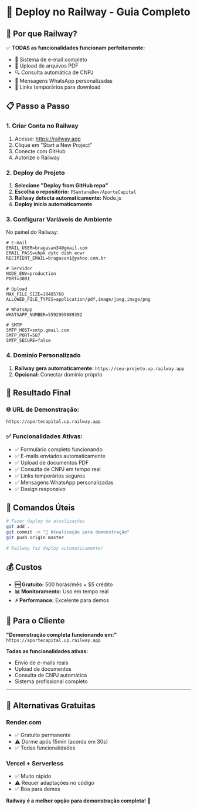 # 🚀 Deploy no Railway - Guia Completo

## 🎯 **Por que Railway?**

✅ **TODAS as funcionalidades funcionam perfeitamente:**
- 📧 Sistema de e-mail completo
- 📁 Upload de arquivos PDF
- 🔍 Consulta automática de CNPJ
- 📱 Mensagens WhatsApp personalizadas
- 🔗 Links temporários para download

## 📋 **Passo a Passo**

### **1. Criar Conta no Railway**
1. Acesse: https://railway.app
2. Clique em "Start a New Project"
3. Conecte com GitHub
4. Autorize o Railway

### **2. Deploy do Projeto**
1. **Selecione "Deploy from GitHub repo"**
2. **Escolha o repositório:** `FSantanaDev/AporteCapital`
3. **Railway detecta automaticamente:** Node.js
4. **Deploy inicia automaticamente**

### **3. Configurar Variáveis de Ambiente**
No painel do Railway:

```env
# E-mail
EMAIL_USER=bragasan34@gmail.com
EMAIL_PASS=uhpk dytc dibh ecwr
RECIPIENT_EMAIL=bragasan1@yahoo.com.br

# Servidor
NODE_ENV=production
PORT=3001

# Upload
MAX_FILE_SIZE=10485760
ALLOWED_FILE_TYPES=application/pdf,image/jpeg,image/png

# WhatsApp
WHATSAPP_NUMBER=5592999889392

# SMTP
SMTP_HOST=smtp.gmail.com
SMTP_PORT=587
SMTP_SECURE=false
```

### **4. Domínio Personalizado**
1. **Railway gera automaticamente:** `https://seu-projeto.up.railway.app`
2. **Opcional:** Conectar domínio próprio

## 🎉 **Resultado Final**

### **🌐 URL de Demonstração:**
`https://aportecapital.up.railway.app`

### **✅ Funcionalidades Ativas:**
- ✅ Formulário completo funcionando
- ✅ E-mails enviados automaticamente
- ✅ Upload de documentos PDF
- ✅ Consulta de CNPJ em tempo real
- ✅ Links temporários seguros
- ✅ Mensagens WhatsApp personalizadas
- ✅ Design responsivo

## 🔧 **Comandos Úteis**

```bash
# Fazer deploy de atualizações
git add .
git commit -m "🚀 Atualização para demonstração"
git push origin master

# Railway faz deploy automaticamente!
```

## 💰 **Custos**

- **🆓 Gratuito:** 500 horas/mês + $5 crédito
- **📊 Monitoramento:** Uso em tempo real
- **⚡ Performance:** Excelente para demos

## 🎯 **Para o Cliente**

**"Demonstração completa funcionando em:"**
`https://aportecapital.up.railway.app`

**Todas as funcionalidades ativas:**
- Envio de e-mails reais
- Upload de documentos
- Consulta de CNPJ automática
- Sistema profissional completo

---

## 🚀 **Alternativas Gratuitas**

### **Render.com**
- ✅ Gratuito permanente
- ⚠️ Dorme após 15min (acorda em 30s)
- ✅ Todas funcionalidades

### **Vercel + Serverless**
- ✅ Muito rápido
- ⚠️ Requer adaptações no código
- ✅ Boa para demos

**Railway é a melhor opção para demonstração completa!** 🎉